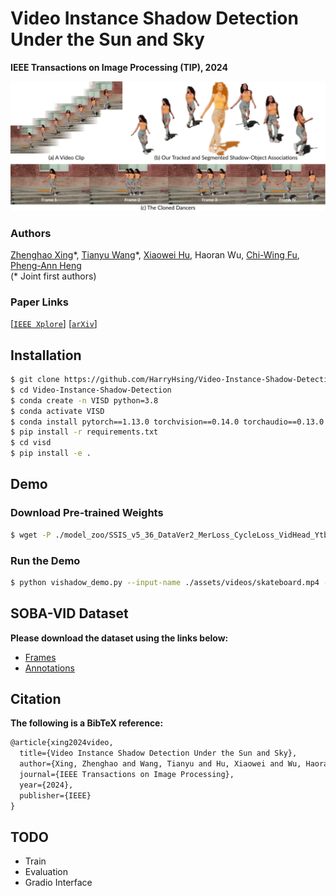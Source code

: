 # Video Instance Shadow Detection Under the Sun and Sky

**IEEE Transactions on Image Processing (TIP), 2024**

![-c](teaser.jpg)

### Authors
[Zhenghao Xing](https://harryhsing.github.io)\*, [Tianyu Wang](https://stevewongv.github.io)\*, [Xiaowei Hu](https://xw-hu.github.io), Haoran Wu, [Chi-Wing Fu](https://www.cse.cuhk.edu.hk/~cwfu), [Pheng-Ann Heng](http://www.cse.cuhk.edu.hk/~pheng)  
(* Joint first authors)

### Paper Links
[[`IEEE Xplore`](https://ieeexplore.ieee.org/document/10704578)] [[`arXiv`](https://arxiv.org/abs/2211.12827)]

## Installation
```bash
$ git clone https://github.com/HarryHsing/Video-Instance-Shadow-Detection.git
$ cd Video-Instance-Shadow-Detection
$ conda create -n VISD python=3.8
$ conda activate VISD
$ conda install pytorch==1.13.0 torchvision==0.14.0 torchaudio==0.13.0 pytorch-cuda=11.7 -c pytorch -c nvidia
$ pip install -r requirements.txt
$ cd visd
$ pip install -e .
```

## Demo
### Download Pre-trained Weights
```bash
$ wget -P ./model_zoo/SSIS_v5_36_DataVer2_MerLoss_CycleLoss_VidHead_YtbDavis_SSIS_v4_4.11/ https://github.com/HarryHsing/Video-Instance-Shadow-Detection/releases/download/weights/model_final.pth
```

### Run the Demo
```bash
$ python vishadow_demo.py --input-name ./assets/videos/skateboard.mp4 --output-name demo_result
```

## SOBA-VID Dataset
**Please download the dataset using the links below:**
- [Frames](https://github.com/HarryHsing/Video-Instance-Shadow-Detection/releases/download/dataset/frames.zip)
- [Annotations](https://github.com/HarryHsing/Video-Instance-Shadow-Detection/releases/download/dataset/annotations.zip)

## Citation
**The following is a BibTeX reference:**

``` latex
@article{xing2024video,
  title={Video Instance Shadow Detection Under the Sun and Sky},
  author={Xing, Zhenghao and Wang, Tianyu and Hu, Xiaowei and Wu, Haoran and Fu, Chi-Wing and Heng, Pheng-Ann},
  journal={IEEE Transactions on Image Processing},
  year={2024},
  publisher={IEEE}
}
```

## TODO
- Train
- Evaluation
- Gradio Interface
